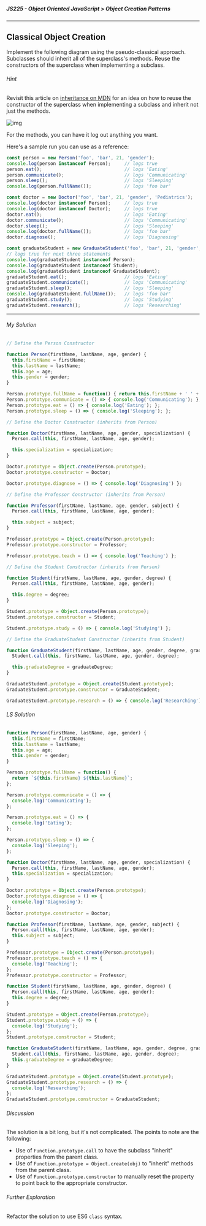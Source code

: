 ##### JS225 - Object Oriented JavaScript > Object Creation Patterns

---

## Classical Object Creation

Implement the following diagram using the pseudo-classical approach. Subclasses should inherit all of the superclass's methods. Reuse the constructors of the superclass when implementing a subclass.  

###### Hint

Revisit this article on [inheritance on MDN](https://developer.mozilla.org/en-US/docs/Learn/JavaScript/Objects/Inheritance) for an idea on how to reuse the constructor of the superclass when implementing a subclass and inherit not just the methods.  

![img](https://dbdwvr6p7sskw.cloudfront.net/js-exercises/object_creation_patterns/Classical.png)

For the methods, you can have it log out anything you want.  

Here's a sample run you can use as a reference:

```javascript
const person = new Person('foo', 'bar', 21, 'gender');
console.log(person instanceof Person);     // logs true
person.eat();                              // logs 'Eating'
person.communicate();                      // logs 'Communicating'
person.sleep();                            // logs 'Sleeping'
console.log(person.fullName());            // logs 'foo bar'

const doctor = new Doctor('foo', 'bar', 21, 'gender', 'Pediatrics');
console.log(doctor instanceof Person);     // logs true
console.log(doctor instanceof Doctor);     // logs true
doctor.eat();                              // logs 'Eating'
doctor.communicate();                      // logs 'Communicating'
doctor.sleep();                            // logs 'Sleeping'
console.log(doctor.fullName());            // logs 'foo bar'
doctor.diagnose();                         // logs 'Diagnosing'

const graduateStudent = new GraduateStudent('foo', 'bar', 21, 'gender', 'BS Industrial Engineering', 'MS Industrial Engineering');
// logs true for next three statements
console.log(graduateStudent instanceof Person);
console.log(graduateStudent instanceof Student);
console.log(graduateStudent instanceof GraduateStudent);
graduateStudent.eat();                     // logs 'Eating'
graduateStudent.communicate();             // logs 'Communicating'
graduateStudent.sleep();                   // logs 'Sleeping'
console.log(graduateStudent.fullName());   // logs 'foo bar'
graduateStudent.study();                   // logs 'Studying'
graduateStudent.research();                // logs 'Researching'
```

---

###### My Solution

```javascript
// Define the Person Constructor

function Person(firstName, lastName, age, gender) {
  this.firstName = firstName;
  this.lastName = lastName;
  this.age = age;
  this.gender = gender;
}

Person.prototype.fullName = function() { return this.firstName + ' ' + this.lastName; };
Person.prototype.communicate = () => { console.log('Communicating'); };
Person.prototype.eat = () => { console.log('Eating'); };
Person.prototype.sleep = () => { console.log('Sleeping'); };

// Define the Doctor Constructor (inherits from Person)

function Doctor(firstName, lastName, age, gender, specialization) {  
  Person.call(this, firstName, lastName, age, gender);

  this.specialization = specialization;
}

Doctor.prototype = Object.create(Person.prototype);
Doctor.prototype.constructor = Doctor;

Doctor.prototype.diagnose = () => { console.log('Diagnosing') };

// Define the Professor Constructor (inherits from Person)

function Professor(firstName, lastName, age, gender, subject) {
  Person.call(this, firstName, lastName, age, gender);

  this.subject = subject;
}

Professor.prototype = Object.create(Person.prototype);
Professor.prototype.constructor = Professor;

Professor.prototype.teach = () => { console.log('Teaching') };

// Define the Student Constructor (inherits from Person)

function Student(firstName, lastName, age, gender, degree) {
  Person.call(this, firstName, lastName, age, gender);

  this.degree = degree;
}

Student.prototype = Object.create(Person.prototype);
Student.prototype.constructor = Student;

Student.prototype.study = () => { console.log('Studying') };

// Define the GraduateStudent Constructor (inherits from Student)

function GraduateStudent(firstName, lastName, age, gender, degree, graduateDegree) {
  Student.call(this, firstName, lastName, age, gender, degree);

  this.graduateDegree = graduateDegree;
}

GraduateStudent.prototype = Object.create(Student.prototype);
GraduateStudent.prototype.constructor = GraduateStudent;

GraduateStudent.prototype.research = () => { console.log('Researching') };
```

###### LS Solution

```javascript
function Person(firstName, lastName, age, gender) {
  this.firstName = firstName;
  this.lastName = lastName;
  this.age = age;
  this.gender = gender;
}

Person.prototype.fullName = function() {
  return `${this.firstName} ${this.lastName}`;
};

Person.prototype.communicate = () => {
  console.log('Communicating');
};

Person.prototype.eat = () => {
  console.log('Eating');
};

Person.prototype.sleep = () => {
  console.log('Sleeping');
};

function Doctor(firstName, lastName, age, gender, specialization) {
  Person.call(this, firstName, lastName, age, gender);
  this.specialization = specialization;
}

Doctor.prototype = Object.create(Person.prototype);
Doctor.prototype.diagnose = () => {
  console.log('Diagnosing');
};
Doctor.prototype.constructor = Doctor;

function Professor(firstName, lastName, age, gender, subject) {
  Person.call(this, firstName, lastName, age, gender);
  this.subject = subject;
}

Professor.prototype = Object.create(Person.prototype);
Professor.prototype.teach = () => {
  console.log('Teaching');
};
Professor.prototype.constructor = Professor;

function Student(firstName, lastName, age, gender, degree) {
  Person.call(this, firstName, lastName, age, gender);
  this.degree = degree;
}

Student.prototype = Object.create(Person.prototype);
Student.prototype.study = () => {
  console.log('Studying');
};
Student.prototype.constructor = Student;

function GraduateStudent(firstName, lastName, age, gender, degree, graduateDegree) {
  Student.call(this, firstName, lastName, age, gender, degree);
  this.graduateDegree = graduateDegree;
}

GraduateStudent.prototype = Object.create(Student.prototype);
GraduateStudent.prototype.research = () => {
  console.log('Researching');
};
GraduateStudent.prototype.constructor = GraduateStudent;
```

###### Discussion

The solution is a bit long, but it's not complicated. The points to note are the following:  

* Use of `Function.prototype.call` to have the subclass "inherit" properties from the parent class.
* Use of `Function.prototype = Object.create(obj)` to "inherit" methods from the parent class.
* Use of `Function.prototype.constructor` to manually reset the property to point back to the appropriate constructor.  

###### Further Exploration

Refactor the solution to use ES6 `class` syntax.